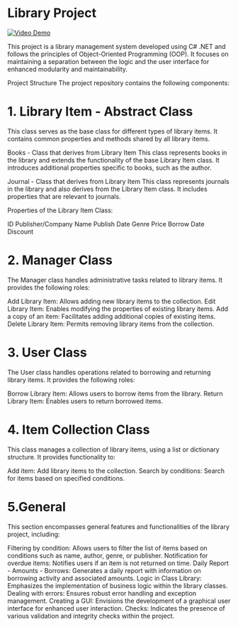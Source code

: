 # Library Project

[![Video Demo](https://img.youtube.com/vi/VIDEO_ID/0.jpg)](https://player.vimeo.com/video/840830805?h=7e9c52621b)


This project is a library management system developed using C# .NET and follows the principles of Object-Oriented Programming (OOP). It focuses on maintaining a separation between the logic and the user interface for enhanced modularity and maintainability.

Project Structure
The project repository contains the following components:

# 1. Library Item - Abstract Class
This class serves as the base class for different types of library items. It contains common properties and methods shared by all library items.

Books - Class that derives from Library Item
This class represents books in the library and extends the functionality of the base Library Item class. It introduces additional properties specific to books, such as the author.

Journal - Class that derives from Library Item
This class represents journals in the library and also derives from the Library Item class. It includes properties that are relevant to journals.

Properties of the Library Item Class:

ID
Publisher/Company Name
Publish Date
Genre
Price
Borrow Date
Discount

# 2. Manager Class
The Manager class handles administrative tasks related to library items. It provides the following roles:

Add Library Item: Allows adding new library items to the collection.
Edit Library Item: Enables modifying the properties of existing library items.
Add a copy of an item: Facilitates adding additional copies of existing items.
Delete Library Item: Permits removing library items from the collection.

# 3. User Class
The User class handles operations related to borrowing and returning library items. It provides the following roles:

Borrow Library Item: Allows users to borrow items from the library.
Return Library Item: Enables users to return borrowed items.

# 4. Item Collection Class
This class manages a collection of library items, using a list or dictionary structure. It provides functionality to:

Add item: Add library items to the collection.
Search by conditions: Search for items based on specified conditions.

# 5.General
This section encompasses general features and functionalities of the library project, including:

Filtering by condition: Allows users to filter the list of items based on conditions such as name, author, genre, or publisher.
Notification for overdue items: Notifies users if an item is not returned on time.
Daily Report - Amounts - Borrows: Generates a daily report with information on borrowing activity and associated amounts.
Logic in Class Library: Emphasizes the implementation of business logic within the library classes.
Dealing with errors: Ensures robust error handling and exception management.
Creating a GUI: Envisions the development of a graphical user interface for enhanced user interaction.
Checks: Indicates the presence of various validation and integrity checks within the project.
